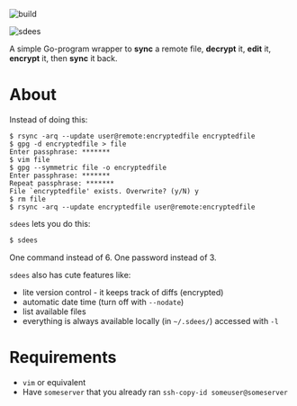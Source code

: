 ![build](https://img.shields.io/badge/build-failing-red.svg)

![sdees](http://i.imgur.com/I6EzEDH.jpg)

A simple Go-program wrapper to **sync** a remote file, **decrypt** it, **edit** it, **encrypt** it, then **sync** it back.

# About

Instead of doing this:

```
$ rsync -arq --update user@remote:encryptedfile encryptedfile
$ gpg -d encryptedfile > file
Enter passphrase: *******
$ vim file
$ gpg --symmetric file -o encryptedfile
Enter passphrase: *******
Repeat passphrase: *******
File `encryptedfile' exists. Overwrite? (y/N) y
$ rm file
$ rsync -arq --update encryptedfile user@remote:encryptedfile
```

`sdees` lets you do this:

```bash
$ sdees
```

One command instead of 6. One password instead of 3.

`sdees` also has cute features like:

* lite version control - it keeps track of diffs (encrypted)
* automatic date time (turn off with `--nodate`)
* list available files
* everything is always available locally (in `~/.sdees/`) accessed with `-l`

# Requirements

- `vim` or equivalent
- Have `someserver` that you already ran `ssh-copy-id someuser@someserver`

